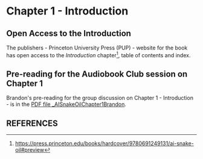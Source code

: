 # Chapter 1 - Introduction

## Open Access to the Introduction

The publishers - Princeton University Press (PUP) - website for the book has open access to the _Introduction_ chapter[^AISnakeOilIntroduction], table of contents and index. 

## Pre-reading for the Audiobook Club session on Chapter 1

Brandon's pre-reading for the group discussion on Chapter 1 - Introduction - is in the [PDF file _AISnakeOilChapter1Brandon](AISnakeOilChapter1Brandon.pdf).

## REFERENCES

[^AISnakeOilIntroduction]:	
	https://press.princeton.edu/books/hardcover/9780691249131/ai-snake-oil#preview

